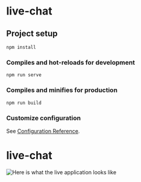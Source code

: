 # live-chat

## Project setup
```
npm install
```

### Compiles and hot-reloads for development
```
npm run serve
```

### Compiles and minifies for production
```
npm run build
```

### Customize configuration
See [Configuration Reference](https://cli.vuejs.org/config/).
# live-chat

![Here is what the live application looks like](https://github.com/gustavNdamukong/live-chat/blob/public/live-chat1.png?raw=true)
